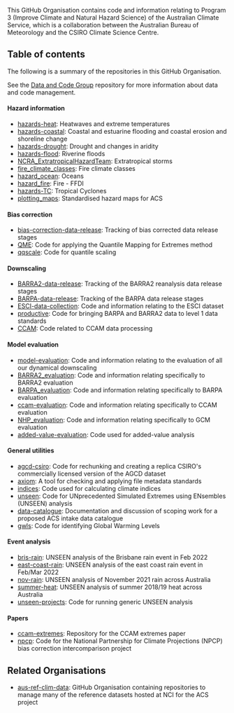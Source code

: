 This GitHub Organisation contains code and information relating to
Program 3 (Improve Climate and Natural Hazard Science) of the Australian Climate Service,
which is a collaboration between the Australian Bureau of Meteorology and the CSIRO Climate Science Centre.

## Table of contents

The following is a summary of the repositories in this GitHub Organisation.

See the [Data and Code Group](https://github.com/AusClimateService/data-code-group)
repository for more information about data and code management.

#### Hazard information

- [hazards-heat](https://github.com/AusClimateService/hazards-heat): Heatwaves and extreme temperatures
- [hazards-coastal](https://github.com/AusClimateService/hazards-coastal): Coastal and estuarine flooding and coastal erosion and shoreline change
- [hazards-drought](https://github.com/AusClimateService/hazards-drought): Drought and changes in aridity
- [hazards-flood](https://github.com/AusClimateService/hazard-flood): Riverine floods
- [NCRA_ExtratropicalHazardTeam](https://github.com/AusClimateService/NCRA_ExtratropicalHazardTeam): Extratropical storms
- [fire_climate_classes](https://github.com/AusClimateService/fire_climate_classes): Fire climate classes
- [hazard_ocean](https://github.com/AusClimateService/hazard_ocean): Oceans
- [hazard_fire](https://github.com/AusClimateService/hazard_fire): Fire - FFDI
- [hazards-TC](https://github.com/AusClimateService/hazards-TC): Tropical Cyclones
- [plotting_maps](https://github.com/AusClimateService/plotting_maps): Standardised hazard maps for ACS

#### Bias correction

- [bias-correction-data-release](https://github.com/AusClimateService/bias-correction-data-release): Tracking of bias corrected data release stages
- [QME](https://github.com/AusClimateService/QME): Code for applying the Quantile Mapping for Extremes method
- [qqscale](https://github.com/AusClimateService/qqscale): Code for quantile scaling

#### Downscaling

- [BARRA2-data-release](https://github.com/AusClimateService/BARRA2-data-release): Tracking of the BARRA2 reanalysis data release stages
- [BARPA-data-release](https://github.com/AusClimateService/BARPA-data-release): Tracking of the BARPA data release stages
- [ESCI-data-collection](https://github.com/AusClimateService/ESCI-data-collection): Code and information relating to the ESCI dataset
- [productive](https://github.com/AusClimateService/productive): Code for bringing BARPA and BARRA2 data to level 1 data standards
- [CCAM](https://github.com/AusClimateService/CCAM): Code related to CCAM data processing

#### Model evaluation

- [model-evaluation](https://github.com/AusClimateService/model-evaluation): Code and information relating to the evaluation of all our dynamical downscaling
- [BARRA2_evaluation](https://github.com/AusClimateService/BARRA2_evaluation): Code and information relating specifically to BARRA2 evaluation
- [BARPA_evaluation](https://github.com/AusClimateService/BARPA_evaluation): Code and information relating specifically to BARPA evaluation
- [ccam-evaluation](https://github.com/AusClimateService/ccam-evaluation): Code and information relating specifically to CCAM evaluation
- [NHP_evaluation](https://github.com/AusClimateService/NHP_evaluation): Code and information relating specifically to GCM evaluation
- [added-value-evaluation](https://github.com/AusClimateService/added-value-evaluation): Code used for added-value analysis

#### General utilities

- [agcd-csiro](https://github.com/AusClimateService/agcd-csiro): Code for rechunking and creating a replica CSIRO's commercially licensed version of the AGCD dataset
- [axiom](https://github.com/AusClimateService/axiom): A tool for checking and applying file metadata standards
- [indices](https://github.com/AusClimateService/indices): Code used for calculating climate indices
- [unseen](https://github.com/AusClimateService/unseen): Code for UNprecedented Simulated Extremes using ENsembles (UNSEEN) analysis
- [data-catalogue](https://github.com/AusClimateService/data-catalogue): Documentation and discussion of scoping work for a proposed ACS intake data catalogue
- [gwls](https://github.com/AusClimateService/gwls): Code for identifying Global Warming Levels

#### Event analysis

- [bris-rain](https://github.com/AusClimateService/bris-rain): UNSEEN analysis of the Brisbane rain event in Feb 2022
- [east-coast-rain](https://github.com/AusClimateService/east-coast-rain): UNSEEN analysis of the east coast rain event in Feb/Mar 2022 
- [nov-rain](https://github.com/AusClimateService/nov-rain): UNSEEN analysis of November 2021 rain across Australia 
- [summer-heat](https://github.com/AusClimateService/summer-heat): UNSEEN analysis of summer 2018/19 heat across Australia
- [unseen-projects](https://github.com/AusClimateService/unseen-projects): Code for running generic UNSEEN analysis

#### Papers

- [ccam-extremes](https://github.com/AusClimateService/ccam-extremes): Repository for the CCAM extremes paper
- [npcp](https://github.com/AusClimateService/npcp): Code for the National Partnership for Climate Projections (NPCP) bias correction intercomparison project


## Related Organisations

- [aus-ref-clim-data](https://github.com/aus-ref-clim-data-nci): GitHub Organisation containing repositories to manage many of the reference datasets hosted at NCI for the ACS project
